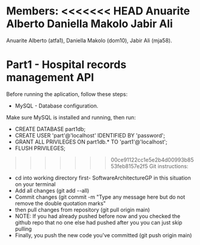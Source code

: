 Members:
<<<<<<< HEAD
Anuarite Alberto
Daniella Makolo 
Jabir Ali
=======
Anuarite Alberto (atfa1), 
Daniella Makolo (dom10), 
Jabir Ali (mja58).

# Part1 - Hospital records management API
Before running the aplication, follow these steps:

- MySQL - Database configuration.

Make sure MySQL is installed and running, then run:

- CREATE DATABASE part1db;
- CREATE USER 'part'@'localhost' IDENTIFIED BY 'password';
- GRANT ALL PRIVILEGES ON part1db.* TO 'part1'@'localhost';
- FLUSH PRIVILEGES;

>>>>>>> 00ce91122cc1e5e2b4d00993b8553feb8157e2f5
>>>>>>> Git instructions:
- cd into working directory first- SoftwareArchitectureGP in this situation on your terminal
- Add all changes (git add --all)
- Commit changes (git commit -m "Type any message here but do not remove the double quotation marks"
- then pull changes from repository (git pull origin main)
- NOTE: If you had already pushed before now and you checked the github repo that no one else had pushed after you you can just skip pulling
- Finally, you push the new code you've committed (git push origin main)
